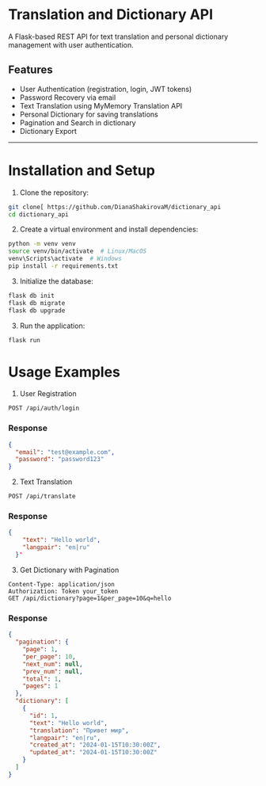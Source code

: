 # Translation and Dictionary API

A Flask-based REST API for text translation and personal dictionary management with user authentication.

## Features
- User Authentication (registration, login, JWT tokens)
- Password Recovery via email
- Text Translation using MyMemory Translation API
- Personal Dictionary for saving translations
- Pagination and Search in dictionary
- Dictionary Export
---
# Installation and Setup
1. Clone the repository:
```bash
git clone[ https://github.com/DianaShakirovaM/dictionary_api
cd dictionary_api
```
2. Create a virtual environment and install dependencies:
```bash
python -m venv venv
source venv/bin/activate  # Linux/MacOS
venv\Scripts\activate  # Windows
pip install -r requirements.txt
```
3. Initialize the database:
```bash
flask db init
flask db migrate
flask db upgrade
```
3. Run the application:
```bash
flask run
```
# Usage Examples
1. User Registration
```http
POST /api/auth/login 
```
### Response
```json
{
  "email": "test@example.com",
  "password": "password123"
}
```
2. Text Translation
```
POST /api/translate
```
### Response
```json
{
    "text": "Hello world",
    "langpair": "en|ru"
  }'
```
3. Get Dictionary with Pagination
```http
Content-Type: application/json
Authorization: Token your_token
GET /api/dictionary?page=1&per_page=10&q=hello
```
### Response
```json
{
  "pagination": {
    "page": 1,
    "per_page": 10,
    "next_num": null,
    "prev_num": null,
    "total": 1,
    "pages": 1
  },
  "dictionary": [
    {
      "id": 1,
      "text": "Hello world",
      "translation": "Привет мир",
      "langpair": "en|ru",
      "created_at": "2024-01-15T10:30:00Z",
      "updated_at": "2024-01-15T10:30:00Z"
    }
  ]
}
```

